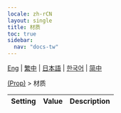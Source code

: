 ```yaml
---
locale: zh-rCN
layout: single
title: 材质
toc: true
sidebar:
  nav: "docs-tw"
---
```

[Eng](/dancexr/menu/2025.4/prop/materials) | [繁中](/tw/dancexr/menu/2025.4/prop/materials) | [日本語](/jp/dancexr/menu/2025.4/prop/materials) | [한국어](/kr/dancexr/menu/2025.4/prop/materials) | [简中](/zh/dancexr/menu/2025.4/prop/materials)

[(Prop)](../menu#(Prop)) > 材质



| Setting | Value | Description |
| :--- | --- | :--- |

